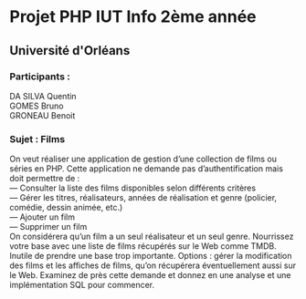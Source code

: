 # Projet PHP IUT Info 2ème année
## Université d'Orléans

### Participants : <br>
DA SILVA Quentin <br>
GOMES Bruno <br>
GRONEAU Benoit <br>

### Sujet : Films
On veut réaliser une application de gestion d’une collection de films ou séries en PHP. Cette application ne
demande pas d’authentification mais doit permettre de : <br>
— Consulter la liste des films disponibles selon différents critères <br>
— Gérer les titres, réalisateurs, années de réalisation et genre (policier, comédie, dessin animée, etc.) <br>
— Ajouter un film <br>
— Supprimer un film <br>
On considérera qu’un film a un seul réalisateur et un seul genre. Nourrissez votre base avec une liste de films
récupérés sur le Web comme TMDB. Inutile de prendre une base trop importante. Options : gérer la modification
des films et les affiches de films, qu’on récupérera éventuellement aussi sur le Web. Examinez de près cette demande
et donnez en une analyse et une implémentation SQL pour commencer.
